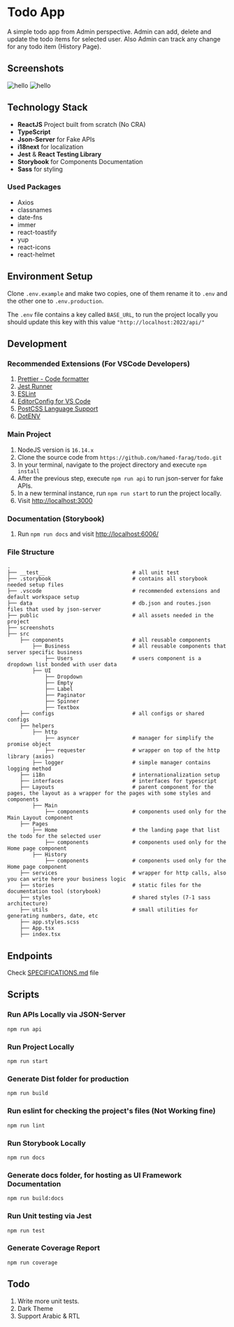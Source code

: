 # Todo App

A simple todo app from Admin perspective. Admin can add, delete and update the todo items for selected user. Also Admin can track any change for any todo item (History Page).

## Screenshots

![hello](./screenshots/sc-1.png)
![hello](./screenshots/sc-2.png)

## Technology Stack

- **ReactJS** Project built from scratch (No CRA)
- **TypeScript**
- **Json-Server** for Fake APIs
- **i18next** for localization
- **Jest** & **React Testing Library**
- **Storybook** for Components Documentation
- **Sass** for styling

### Used Packages

- Axios
- classnames
- date-fns
- immer
- react-toastify
- yup
- react-icons
- react-helmet

## Environment Setup

Clone `.env.example` and make two copies, one of them rename it to `.env` and the other one to `.env.production`.

The `.env` file contains a key called `BASE_URL`, to run the project locally you should update this key with this value `"http://localhost:2022/api/"`

## Development

### Recommended Extensions (For VSCode Developers)

1.  [Prettier - Code formatter](https://marketplace.visualstudio.com/items?itemName=esbenp.prettier-vscode)
2.  [Jest Runner](https://marketplace.visualstudio.com/items?itemName=firsttris.vscode-jest-runner)
3.  [ESLint](https://marketplace.visualstudio.com/items?itemName=dbaeumer.vscode-eslint)
4.  [EditorConfig for VS Code](https://marketplace.visualstudio.com/items?itemName=EditorConfig.EditorConfig)
5.  [PostCSS Language Support](https://marketplace.visualstudio.com/items?itemName=csstools.postcss)
6.  [DotENV](https://marketplace.visualstudio.com/items?itemName=mikestead.dotenv)

### Main Project

1. NodeJS version is `16.14.x`
2. Clone the source code from `https://github.com/hamed-farag/todo.git`
3. In your terminal, navigate to the project directory and execute `npm install`
4. After the previous step, execute `npm run api` to run json-server for fake APIs.
5. In a new terminal instance, run `npm run start` to run the project locally.
6. Visit [http://localhost:3000](http://localhost:3000)

### Documentation (Storybook)

1. Run `npm run docs` and visit [http://localhost:6006/](http://localhost:6006)

### File Structure

```
.
├── __test__                            # all unit test
├── .storybook                          # contains all storybook needed setup files
├── .vscode                             # recommended extensions and default workspace setup
├── data                                # db.json and routes.json files that used by json-server
├── public                              # all assets needed in the project
├── screenshots
├── src
    ├── components                      # all reusable components
        ├── Business                    # all reusable components that server specific business
            ├── Users                   # users component is a dropdown list bonded with user data
        ├── UI
            ├── Dropdown
            ├── Empty
            ├── Label
            ├── Paginator
            ├── Spinner
            ├── Textbox
    ├── configs                         # all configs or shared configs
    ├── helpers
        ├── http
            ├── asyncer                 # manager for simplify the promise object
            ├── requester               # wrapper on top of the http library (axios)
        ├── logger                      # simple manager contains logging method
    ├── i18n                            # internationalization setup
    ├── interfaces                      # interfaces for typescript
    ├── Layouts                         # parent component for the pages, the layout as a wrapper for the pages with some styles and components
        ├── Main
            ├── components              # components used only for the Main Layout component
    ├── Pages
        ├── Home                        # the landing page that list the todo for the selected user
            ├── components              # components used only for the Home page component
        ├── History
            ├── components              # components used only for the Home page component
    ├── services                        # wrapper for http calls, also you can write here your business logic
    ├── stories                         # static files for the documentation tool (storybook)
    ├── styles                          # shared styles (7-1 sass architecture)
    ├── utils                           # small utilities for generating numbers, date, etc
    ├── app.styles.scss
    ├── App.tsx
    ├── index.tsx
```

## Endpoints

Check [SPECIFICATIONS.md](./SPECIFICATIONS.md) file

## Scripts

### Run APIs Locally via JSON-Server

`npm run api`

### Run Project Locally

`npm run start`

### Generate Dist folder for production

`npm run build`

### Run eslint for checking the project's files (Not Working fine)

`npm run lint`

### Run Storybook Locally

`npm run docs`

### Generate docs folder, for hosting as UI Framework Documentation

`npm run build:docs`

### Run Unit testing via Jest

`npm run test`

### Generate Coverage Report

`npm run coverage`

## Todo

1. Write more unit tests.
2. Dark Theme
3. Support Arabic & RTL

